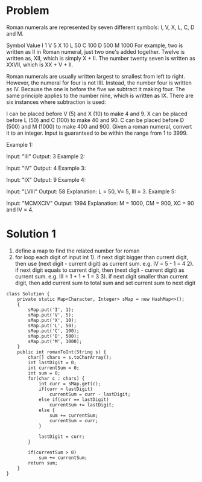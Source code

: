 # Problem

Roman numerals are represented by seven different symbols: I, V, X, L, C, D and M.

Symbol       Value
I             1
V             5
X             10
L             50
C             100
D             500
M             1000
For example, two is written as II in Roman numeral, just two one's added together. Twelve is written as, XII, which is simply X + II. The number twenty seven is written as XXVII, which is XX + V + II.

Roman numerals are usually written largest to smallest from left to right. However, the numeral for four is not IIII. Instead, the number four is written as IV. Because the one is before the five we subtract it making four. The same principle applies to the number nine, which is written as IX. There are six instances where subtraction is used:

I can be placed before V (5) and X (10) to make 4 and 9. 
X can be placed before L (50) and C (100) to make 40 and 90. 
C can be placed before D (500) and M (1000) to make 400 and 900.
Given a roman numeral, convert it to an integer. Input is guaranteed to be within the range from 1 to 3999.

Example 1:

Input: "III"
Output: 3
Example 2:

Input: "IV"
Output: 4
Example 3:

Input: "IX"
Output: 9
Example 4:

Input: "LVIII"
Output: 58
Explanation: L = 50, V= 5, III = 3.
Example 5:

Input: "MCMXCIV"
Output: 1994
Explanation: M = 1000, CM = 900, XC = 90 and IV = 4.


# Solution 1

1. define a map to find the related number for roman
2. for loop each digit of input int
    1). if next digit bigger than current digit, then use (next digit - current digit) as current sum. e.g. IV = 5 - 1 = 4
    2). if next digit equals to current digit, then (next digit - current digit) as current sum. e.g. III = 1 + 1 + 1 = 3
    3). if next digit smaller than current digit, then add current sum to total sum and set current sum to next digit
    
```
class Solution {
    private static Map<Character, Integer> sMap = new HashMap<>();
    {
        sMap.put('I', 1);
        sMap.put('V', 5);
        sMap.put('X', 10);
        sMap.put('L', 50);
        sMap.put('C', 100);
        sMap.put('D', 500);
        sMap.put('M', 1000);
    }
    public int romanToInt(String s) {
        char[] chars = s.toCharArray();
        int lastDigit = 0;
        int currentSum = 0;
        int sum = 0;
        for(char c : chars) {
            int curr = sMap.get(c);
            if(curr > lastDigit)
                currentSum = curr - lastDigit;
            else if(curr == lastDigit) 
                currentSum += lastDigit;
            else {
                sum += currentSum;
                currentSum = curr;
            }
            
            lastDigit = curr;
        }
        
        if(currentSum > 0)
            sum += currentSum;
        return sum;
    }
}
```
